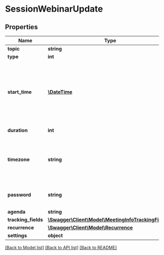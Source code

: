 # SessionWebinarUpdate

## Properties
Name | Type | Description | Notes
------------ | ------------- | ------------- | -------------
**topic** | **string** | Webinar topic | [optional] 
**type** | **int** | Webinar Type | [optional] 
**start_time** | [**\DateTime**](\DateTime.md) | Webinar start time, in the format \&quot;yyyy-MM-dd&#39;T&#39;HH:mm:ss&#39;Z&#39;\&quot;, should be GMT time. In the format \&quot;yyyy-MM-dd&#39;T&#39;HH:mm:ss\&quot;, should be local time, need to specify the time zone. Only used for scheduled webinar and recurring webinar with fixed time. | [optional] 
**duration** | **int** | Webinar duration (minutes). Used for scheduled webinar only | [optional] 
**timezone** | **string** | Timezone to format start_time. For example, \&quot;America/Los_Angeles\&quot;. For scheduled meetings only. Please reference our [timezone](#timezones) list for supported timezones and their formats. | [optional] 
**password** | **string** | Webinar password. Password may only contain the following characters: [a-z A-Z 0-9 @ - _ *]. Max of 10 characters. | [optional] 
**agenda** | **string** | Webinar description | [optional] 
**tracking_fields** | [**\Swagger\Client\Model\MeetingInfoTrackingFields[]**](MeetingInfoTrackingFields.md) | Tracking fields | [optional] 
**recurrence** | [**\Swagger\Client\Model\Recurrence**](Recurrence.md) |  | [optional] 
**settings** | **object** |  | [optional] 

[[Back to Model list]](../README.md#documentation-for-models) [[Back to API list]](../README.md#documentation-for-api-endpoints) [[Back to README]](../README.md)


